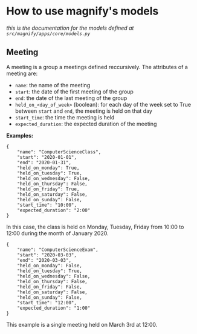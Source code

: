 # How to use magnify's models

_this is the documentation for the models defined at `src/magnify/apps/core/models.py`_

## Meeting

A meeting is a group a meetings defined reccursively. The attributes of a meeting are:

- `name`: the name of the meeting
- `start`: the date of the first meeting of the group
- `end`: the date of the last meeting of the group
- `held_on_<day_of_week>` (boolean): for each day of the week set to True between `start` and `end`, the meeting is held on that day
- `start_time`: the time the meeting is held
- `expected_duration`: the expected duration of the meeting

**Examples:**

```
{
    "name": "ComputerScienceClass",
    "start": "2020-01-01",
    "end": "2020-01-31",
    "held_on_monday": True,
    "held_on_tuesday": True,
    "held_on_wednesday": False,
    "held_on_thursday": False,
    "held_on_friday": True,
    "held_on_saturday": False,
    "held_on_sunday": False,
    "start_time": "10:00",
    "expected_duration": "2:00"
}
```

In this case, the class is held on Monday, Tuesday, Friday from 10:00 to 12:00 during the month of January 2020.

```
{
    "name": "ComputerScienceExam",
    "start": "2020-03-03",
    "end": "2020-03-03",
    "held_on_monday": False,
    "held_on_tuesday": True,
    "held_on_wednesday": False,
    "held_on_thursday": False,
    "held_on_friday": False,
    "held_on_saturday": False,
    "held_on_sunday": False,
    "start_time": "12:00",
    "expected_duration": "1:00"
}
```

This example is a single meeting held on March 3rd at 12:00.
